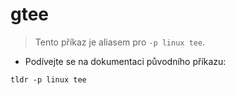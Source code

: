 # gtee

> Tento příkaz je aliasem pro `-p linux tee`.

- Podívejte se na dokumentaci původního příkazu:

`tldr -p linux tee`

